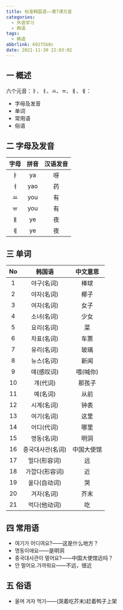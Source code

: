 ```yaml
---
title: 标准韩国语——第7课元音
categories:
  - 外语学习
  - 韩语
tags:
  - 韩语
abbrlink: 69275b8c
date: 2021-11-30 22:03:02
---
```

## 一 概述

六个元音：ㅑ、ㅕ、ㅛ、ㅠ、ㅒ、ㅖ：

* 字母及发音
* 单词
* 常用语
* 俗语

<!--more-->

## 二 字母及发音

| 字母 | 拼音 | 汉语发音 |
| :--: | :--: | :------: |
|  ㅑ  |  ya  |    呀    |
|  ㅕ  | yao  |    药    |
|  ㅛ  | you  |    有    |
|  ㅠ  | you  |    有    |
|  ㅒ  |  ye  |    夜    |
|  ㅖ  |  ye  |    夜    |

## 三 单词

|  No  |      韩国语      |  中文意思  |
| :--: | :--------------: | :--------: |
|  1   |    야구(名词)    |    棒球    |
|  2   |    야자(名词)    |    椰子    |
|  3   |    여자(名词)    |    女子    |
|  4   |    소녀(名词)    |    少女    |
|  5   |    요리(名词)    |     菜     |
|  6   |    차표(名词)    |    车票    |
|  7   |    유리(名词)    |    玻璃    |
|  8   |    뉴스(名词)    |    新闻    |
|  9   |    얘(感叹词)    |  喂(喊你)  |
|  10  |     걔(代词)     |   那孩子   |
|  11  |     예(名词)     |    从前    |
|  12  |    시계(名词)    |    钟表    |
|  13  |    여기(名词)    |    这里    |
|  14  |    어디(代词)    |    哪里    |
|  15  |    명동(名词)    |    明洞    |
|  16  | 중국대사관(名词) | 中国大使馆 |
|  17  |   멀다(形容词)   |     远     |
|  18  |  가깝다(形容词)  |     近     |
|  19  |   울다(自动词)   |     哭     |
|  20  |    겨자(名词)    |    芥末    |
|  21  |   먹다(他动词)   |     吃     |

## 四 常用语

* 여기가 어디여요?——这是什么地方？
* 명동이애요——是明洞
* 중국대사관이 멀어요?——中国大使馆远吗？
* 안 멀어요.가까워요——不远，很近

## 五 俗语

* 울며 겨자 먹기——(哭着吃芥末)赶着鸭子上架
